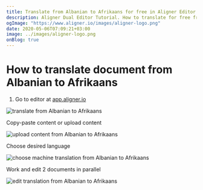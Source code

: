 ```yaml
---
title: Translate from Albanian to Afrikaans for free in Aligner Editor
description: Aligner Dual Editor Tutorial. How to translate for free from Albanian to Afrikaans. Aligner is multilingual document management platform. 
ogImage: "https://www.aligner.io/images/aligner-logo.png"
date: 2020-05-06T07:09:21+03:00
image: ../images/aligner-logo.png
onBlog: true
---
```


# How to translate document from Albanian to Afrikaans

1. Go to editor at [app.aligner.io](https://app.aligner.io "Aligner App web page")

![translate from Albanian to Afrikaans](../aligner-blank-editor.png "translate from Albanian to Afrikaans")

Copy-paste content or upload content

![upload content from Albanian to Afrikaans](../aligner-uploaded-document.png "upload content from Albanian to Afrikaans")

Choose desired language

![choose machine translation from Albanian to Afrikaans](../aligner-language-dropdown.png "choose machine translation from Albanian to Afrikaans")

Work and edit 2 documents in parallel

![edit translation from Albanian to Afrikaans](../aligner-double-sitded-editor.png "edit translation from Albanian to Afrikaans")

